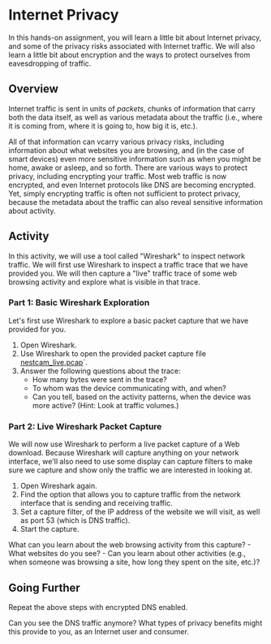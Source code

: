 # Internet Privacy

In this hands-on assignment, you will learn a little bit about Internet
privacy, and some of the privacy risks associated with Internet traffic. We
will also learn a little bit about encryption and the ways to protect
ourselves from eavesdropping of traffic.

## Overview 

Internet traffic is sent in units of *packets*, chunks of information that
carry both the data itself, as well as various metadata about the traffic
(i.e., where it is coming from, where it is going to, how big it is, etc.).

All of that information can vcarry various privacy risks, including
information about what websites you are browsing, and (in the case of smart
devices) even more sensitive information such as when you might be home, awake
or asleep, and so forth. There are various ways to protect privacy, including
encrypting your traffic. Most web traffic is now encrypted, and even Internet
protocols like DNS are becoming encrypted.  Yet, simply encrypting traffic is
often not sufficient to protect privacy, because the metadata about the
traffic can also reveal sensitive information about activity.

## Activity

In this activity, we will use a tool called "Wireshark" to inspect network
traffic. We will first use Wireshark to inspect a traffic trace that we have
provided you.  We will then capture a "live" traffic trace of some web
browsing activity and explore what is visible in that trace.

### Part 1: Basic Wireshark Exploration

Let's first use Wireshark to explore a basic packet capture that we have
provided for you.

1. Open Wireshark.
2. Use Wireshark to open the provided packet capture file [nestcam_live.pcap](../data/nestcam_live.pcap)`.
3. Answer the following questions about the trace:
    - How many bytes were sent in the trace?
    - To whom was the device communicating with, and when?
    - Can you tell, based on the activity patterns, when the device was more
      active? (Hint: Look at traffic volumes.)

### Part 2: Live Wireshark Packet Capture

We will now use Wireshark to perform a live packet capture of a Web download.
Because Wireshark will capture anything on your network interface, we'll also
need to use some display can capture filters to make sure we capture and show
only the traffic we are interested in looking at.

1. Open Wireshark again.
2. Find the option that allows you to capture traffic from the network
   interface that is sending and receiving traffic.
3. Set a capture filter, of the IP address of the website we will visit, as
   well as port 53 (which is DNS traffic).
4. Start the capture.

What can you learn about the web browsing activity from this capture?
    - What websites do you see?
    - Can you learn about other activities (e.g., when someone was browsing a
      site, how long they spent on the site, etc.)?

## Going Further

Repeat the above steps with encrypted DNS enabled.

Can you see the DNS traffic anymore? What types of privacy benefits might this
provide to you, as an Internet user and consumer.


